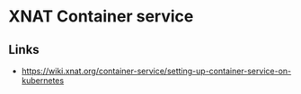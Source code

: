 # XNAT Container service

## Links
- https://wiki.xnat.org/container-service/setting-up-container-service-on-kubernetes
